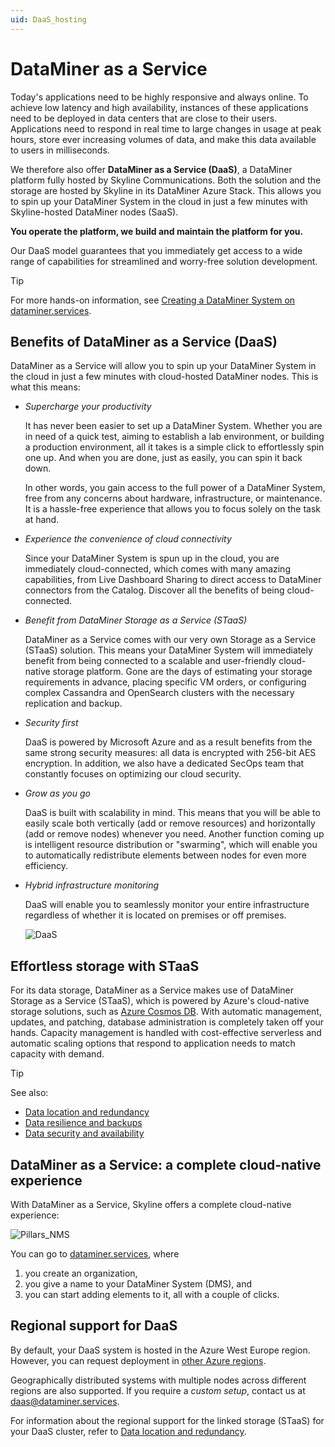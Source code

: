 ```yaml
---
uid: DaaS_hosting
---
```


# DataMiner as a Service

Today's applications need to be highly responsive and always online. To achieve low latency and high availability, instances of these applications need to be deployed in data centers that are close to their users. Applications need to respond in real time to large changes in usage at peak hours, store ever increasing volumes of data, and make this data available to users in milliseconds.

We therefore also offer **DataMiner as a Service (DaaS)**, a DataMiner platform fully hosted by Skyline Communications. Both the solution and the storage are hosted by Skyline in its DataMiner Azure Stack. This allows you to spin up your DataMiner System in the cloud in just a few minutes with Skyline-hosted DataMiner nodes (SaaS).

**You operate the platform, we build and maintain the platform for you.**

Our DaaS model guarantees that you immediately get access to a wide range of capabilities for streamlined and worry-free solution development.

> [!TIP]
> For more hands-on information, see [Creating a DataMiner System on dataminer.services](xref:Creating_a_DMS_on_dataminer_services).

## Benefits of DataMiner as a Service (DaaS)

DataMiner as a Service will allow you to spin up your DataMiner System in the cloud in just a few minutes with cloud-hosted DataMiner nodes. This is what this means:

- *Supercharge your productivity*

  It has never been easier to set up a DataMiner System. Whether you are in need of a quick test, aiming to establish a lab environment, or building a production environment, all it takes is a simple click to effortlessly spin one up. And when you are done, just as easily, you can spin it back down.

  In other words, you gain access to the full power of a DataMiner System, free from any concerns about hardware, infrastructure, or maintenance. It is a hassle-free experience that allows you to focus solely on the task at hand.

- *Experience the convenience of cloud connectivity*

  Since your DataMiner System is spun up in the cloud, you are immediately cloud-connected, which comes with many amazing capabilities, from Live Dashboard Sharing to direct access to DataMiner connectors from the Catalog. Discover all the benefits of being cloud-connected.

- *Benefit from DataMiner Storage as a Service (STaaS)*

  DataMiner as a Service comes with our very own Storage as a Service (STaaS) solution. This means your DataMiner System will immediately benefit from being connected to a scalable and user-friendly cloud-native storage platform. Gone are the days of estimating your storage requirements in advance, placing specific VM orders, or configuring complex Cassandra and OpenSearch clusters with the necessary replication and backup.

- *Security first*

  DaaS is powered by Microsoft Azure and as a result benefits from the same strong security measures: all data is encrypted with 256-bit AES encryption. In addition, we also have a dedicated SecOps team that constantly focuses on optimizing our cloud security.

- *Grow as you go*

  DaaS is built with scalability in mind. This means that you will be able to easily scale both vertically (add or remove resources) and horizontally (add or remove nodes) whenever you need. Another function coming up is intelligent resource distribution or "swarming", which will enable you to automatically redistribute elements between nodes for even more efficiency.

- *Hybrid infrastructure monitoring*

  DaaS will enable you to seamlessly monitor your entire infrastructure regardless of whether it is located on premises or off premises.

  ![DaaS](~/user-guide/images/DaaS.svg)

## Effortless storage with STaaS

For its data storage, DataMiner as a Service makes use of DataMiner Storage as a Service (STaaS), which is powered by Azure's cloud-native storage solutions, such as [Azure Cosmos DB](https://learn.microsoft.com/en-us/azure/cosmos-db/introduction). With automatic management, updates, and patching, database administration is completely taken off your hands. Capacity management is handled with cost-effective serverless and automatic scaling options that respond to application needs to match capacity with demand.

> [!TIP]
> See also:
>
> - [Data location and redundancy](xref:STaaS_features#data-location-and-redundancy)
> - [Data resilience and backups](xref:STaaS_features#data-resilience-and-backups)
> - [Data security and availability](xref:STaaS_features#data-security-and-availability)

## DataMiner as a Service: a complete cloud-native experience

With DataMiner as a Service, Skyline offers a complete cloud-native experience:

![Pillars_NMS](~/dataminer-overview/images/Hosting_DaaS_create.png)

You can go to [dataminer.services](xref:Overview_DCP), where

1. you create an organization,
1. you give a name to your DataMiner System (DMS), and
1. you can start adding elements to it, all with a couple of clicks.

## Regional support for DaaS

By default, your DaaS system is hosted in the Azure West Europe region. However, you can request deployment in [other Azure regions](https://datacenters.microsoft.com/globe/explore/).

Geographically distributed systems with multiple nodes across different regions are also supported. If you require a *custom setup*, contact us at [daas@dataminer.services](mailto:daas@dataminer.services).

For information about the regional support for the linked storage (STaaS) for your DaaS cluster, refer to [Data location and redundancy](xref:STaaS_features#data-location-and-redundancy).
